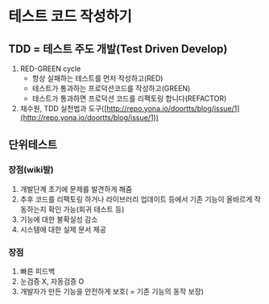 # 테스트 코드 작성하기

## TDD = 테스트 주도 개발(Test Driven Develop)

1.  RED-GREEN cycle
    -   항상 실패하는 테스트를 먼저 작성하고(RED)
    -   테스트가 통과하는 프로덕션코드를 작성하고(GREEN)
    -   테스트가 통과하면 프로덕션 코드를 리팩토링 합니다(REFACTOR)
2.  채수원, TDD 실천법과 도구([http://repo.yona.io/doortts/blog/issue/1](http://repo.yona.io/doortts/blog/issue/1))

## 단위테스트

### 장점(wiki발)

1.  개발단계 초기에 문제를 발견하게 해줌
2.  추후 코드를 리팩토링 하거나 라이브러리 업데이트 등에서 기존 기능이 올바르게 작동하는지 확인 가능(회귀 테스트 등)
3.  기능에 대한 불확실성 감소
4.  시스템에 대한 실제 문서 제공

### 장점

1.  빠른 피드백
2.  눈검증 X, 자동검증 O
3.  개발자가 만든 기능을 안전하게 보호( = 기존 기능의 동작 보장)
